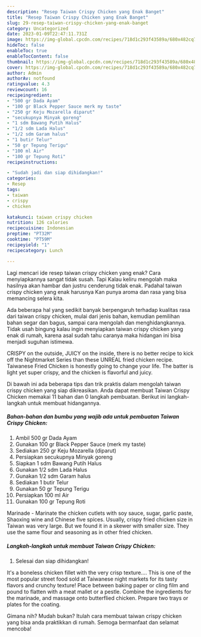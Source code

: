 ```yaml
---
description: "Resep Taiwan Crispy Chicken yang Enak Banget"
title: "Resep Taiwan Crispy Chicken yang Enak Banget"
slug: 29-resep-taiwan-crispy-chicken-yang-enak-banget
category: Uncategorized
date: 2023-01-09T22:47:11.731Z
image: https://img-global.cpcdn.com/recipes/718d1c293f43589a/680x482cq70/taiwan-crispy-chicken-foto-resep-utama.jpg
hideToc: false
enableToc: true
enableTocContent: false
thumbnail: https://img-global.cpcdn.com/recipes/718d1c293f43589a/680x482cq70/taiwan-crispy-chicken-foto-resep-utama.jpg
cover: https://img-global.cpcdn.com/recipes/718d1c293f43589a/680x482cq70/taiwan-crispy-chicken-foto-resep-utama.jpg
author: Admin
authorAv: notfound
ratingvalue: 4.3
reviewcount: 16
recipeingredient:
- "500 gr Dada Ayam"
- "100 gr Black Pepper Sauce merk my taste"
- "250 gr Keju Mozarella diparut"
- "secukupnya Minyak goreng"
- "1 sdm Bawang Putih Halus"
- "1/2 sdm Lada Halus"
- "1/2 sdm Garam halus"
- "1 butir Telur"
- "50 gr Tepung Terigu"
- "100 ml Air"
- "100 gr Tepung Roti"
recipeinstructions:

- "Sudah jadi dan siap dihidangkan!"
categories:
- Resep
tags:
- taiwan
- crispy
- chicken

katakunci: taiwan crispy chicken 
nutrition: 126 calories
recipecuisine: Indonesian
preptime: "PT32M"
cooktime: "PT59M"
recipeyield: "1"
recipecategory: Lunch

---
```



Lagi mencari ide resep taiwan crispy chicken yang enak? Cara menyiapkannya sangat tidak susah. Tapi Kalau keliru mengolah maka hasilnya akan hambar dan justru cenderung tidak enak. Padahal taiwan crispy chicken yang enak harusnya Kan punya aroma dan rasa yang bisa memancing selera kita.


Ada beberapa hal yang sedikit banyak berpengaruh terhadap kualitas rasa dari taiwan crispy chicken, mulai dari jenis bahan, kemudian pemilihan bahan segar dan bagus, sampai cara mengolah dan menghidangkannya. Tidak usah bingung kalau ingin menyiapkan taiwan crispy chicken yang enak di rumah, karena asal sudah tahu caranya maka hidangan ini bisa menjadi suguhan istimewa.

CRISPY on the outside, JUICY on the inside, there is no better recipe to kick off the Nightmarket Series than these UNREAL fried chicken recipe. Taiwanese Fried Chicken is honestly going to change your life. The batter is light yet super crispy, and the chicken is flavorful and juicy.


Di bawah ini ada beberapa tips dan trik praktis dalam mengolah taiwan crispy chicken yang siap dikreasikan. Anda dapat membuat Taiwan Crispy Chicken memakai 11 bahan dan 0 langkah pembuatan. Berikut ini langkah-langkah untuk membuat hidangannya.

<!--inarticleads1-->

##### Bahan-bahan dan bumbu yang wajib ada untuk pembuatan Taiwan Crispy Chicken:

1. Ambil 500 gr Dada Ayam
1. Gunakan 100 gr Black Pepper Sauce (merk my taste)
1. Sediakan 250 gr Keju Mozarella (diparut)
1. Persiapkan secukupnya Minyak goreng
1. Siapkan 1 sdm Bawang Putih Halus
1. Gunakan 1/2 sdm Lada Halus
1. Gunakan 1/2 sdm Garam halus
1. Sediakan 1 butir Telur
1. Gunakan 50 gr Tepung Terigu
1. Persiapkan 100 ml Air
1. Gunakan 100 gr Tepung Roti


Marinade - Marinate the chicken cutlets with soy sauce, sugar, garlic paste, Shaoxing wine and Chinese five spices. Usually, crispy fried chicken size in Taiwan was very large. But we found it in a skewer with smaller size. They use the same flour and seasoning as in other fried chicken. 

<!--inarticleads2-->

##### Langkah-langkah untuk membuat Taiwan Crispy Chicken:


1. Selesai dan siap dihidangkan!

It&#39;s a boneless chicken fillet with the very crisp texture…. This is one of the most popular street food sold at Taiwanese night markets for its tasty flavors and crunchy texture! Place between baking paper or cling film and pound to flatten with a meat mallet or a pestle. Combine the ingredients for the marinade, and massage onto butterflied chicken. Prepare two trays or plates for the coating. 

Gimana nih? Mudah bukan? Itulah cara membuat taiwan crispy chicken yang bisa anda praktikkan di rumah. Semoga bermanfaat dan selamat mencoba!
